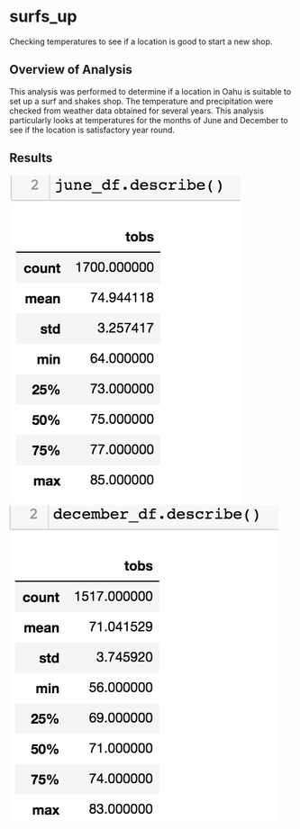 # surfs_up
Checking temperatures to see if a location is good to start a new shop.

## Overview of Analysis
This analysis was performed to determine if a location in Oahu is suitable to set up a surf and shakes shop. The temperature and precipitation were checked from weather data obtained for several years. This analysis particularly looks at temperatures for the months of June and December to see if the location is satisfactory year round.

## Results


![Summary Statistics for June Temperatures](Images/June_statistics.png)
![Summary Statistics for December Temperatures](Images/Dec_statistics.png)
